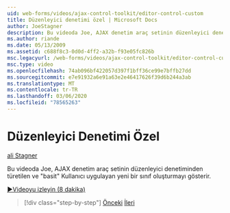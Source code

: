 ```yaml
---
uid: web-forms/videos/ajax-control-toolkit/editor-control-custom
title: Düzenleyici denetimi özel | Microsoft Docs
author: JoeStagner
description: Bu videoda Joe, AJAX denetim araç setinin düzenleyici denetiminden türetilen ve "basit" Kullanıcı uygulayan yeni bir sınıf oluşturmayı gösterir.
ms.author: riande
ms.date: 05/13/2009
ms.assetid: c688f8c3-0d0d-4ff2-a32b-f93e05fc826b
msc.legacyurl: /web-forms/videos/ajax-control-toolkit/editor-control-custom
msc.type: video
ms.openlocfilehash: 74ab096bf422057d397f1bff36ce99e7bffb27dd
ms.sourcegitcommit: e7e91932a6e91a63e2e46417626f39d6b244a3ab
ms.translationtype: MT
ms.contentlocale: tr-TR
ms.lasthandoff: 03/06/2020
ms.locfileid: "78565263"
---
```

# <a name="editor-control-custom"></a>Düzenleyici Denetimi Özel

[ali Stagner](https://github.com/JoeStagner)

Bu videoda Joe, AJAX denetim araç setinin düzenleyici denetiminden türetilen ve "basit" Kullanıcı uygulayan yeni bir sınıf oluşturmayı gösterir.

[&#9654;Videoyu izleyin (8 dakika)](https://channel9.msdn.com/Blogs/ASP-NET-Site-Videos/editor-control-custom)

> [!div class="step-by-step"]
> [Önceki](editor-control.md)
> [İleri](create-a-new-custom-extender.md)
